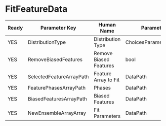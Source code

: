 # FitFeatureData

| Ready | Parameter Key | Human Name | Parameter Type | Parameter Class |
|-------|---------------|------------|-----------------|----------------|
| YES | DistributionType | Distribution Type | ChoicesParameter::ValueType | ChoicesParameter |
| YES | RemoveBiasedFeatures | Remove Biased Features | bool | BoolParameter |
| YES | SelectedFeatureArrayPath | Feature Array to Fit | DataPath | ArraySelectionParameter |
| YES | FeaturePhasesArrayPath | Phases | DataPath | ArraySelectionParameter |
| YES | BiasedFeaturesArrayPath | Biased Features | DataPath | ArraySelectionParameter |
| YES | NewEnsembleArrayArray | Fit Parameters | DataPath | ArrayCreationParameter |
